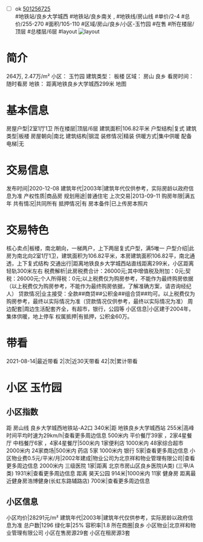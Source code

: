 - [ ] ok [501256725](https://bj.5i5j.com/ershoufang/501256725.html)  
 #地铁站/良乡大学城西 #地铁站/良乡南关 ,  #地铁线/房山线
#单价/2-4 #总价/255-270 #面积/105-110   #区域/房山/良乡/小区-玉竹园 #在售 #所在楼层/顶层 #总楼层/6层 #layout 
![layout](http://image2a.5i5j.com/bdir/layout/286701.jpg_P5.jpg) 
# 简介 
 264万,  2.47万/m² 
小区： 玉竹园
建筑类型： 板楼
区域： 房山 良乡
看房时间： 随时看房
地铁： 距离地铁良乡大学城西299米 地图
# 基本信息 
 房屋户型|2室1厅1卫
所在楼层|顶层/6层
建筑面积|106.82平米
户型结构|复式
建筑类型|板楼
房屋朝向|南北
建筑结构|钢混
装修情况|精装
供暖方式|集中供暖
配备电梯|无
# 交易信息 
 发布时间|2020-12-08
建筑年代|2003年|建筑年代仅供参考，实际房龄以政府信息为准
产权性质|商品房
规划用途|普通住宅
上次交易|2013-09-11
购房年限|满五年
共有情况|共同所有
抵押情况|有
房本备件|已上传房本照片
# 交易特色 
 核心卖点|板楼，南北朝向，一梯两户，上下两层复式户型，满5唯一
户型介绍|此房为南北向2室1厅1卫，建筑面积为106.82平米，本房建筑面积106.82平，南北通透，上下复式结构
交通出行|距离地铁良乡大学城西站直线距离299米，小区距离轻轨300米左右
税费解析|此房税费合计：26000元;其中增值税及附加：0元;契税：26000元;个人所得税：0元;以上税费仅为购房参考，不能作为最终购房依据（以上税费仅为购房参考，不能作为最终购房依据，了解准确方案，请咨询经纪人）
贷款情况|业主接受：全款##商贷##公积金##组合贷##均可。以上税费仅为购房参考，最终以实际情况为准（贷款情况仅供参考，最终以实际情况为准）
周边配套|周边生活配套齐全，有超市，银行，公园等
小区信息|小区建于2004年，集体供暖，地上停车
权属抵押|有抵押，公积金60万。
# 带看 
 2021-08-14|最近带看	 2|次|近30天带看	 42|次|累计带看
# 小区 玉竹园
## 小区指数 
 距 房山线 良乡大学城西地铁站-A2口 340米|距 地铁良乡大学城西站 255米|高峰时间平均时速为29km/h|查看更多周边信息
500米内 平价餐厅39家 ，2家4星餐厅
中档餐厅6家 ，4家4星餐厅|500米内 1家便利店
1000米内 48家综合超市
2000米内 24家商场|500米内 药店 5家
1000米内 银行 5家|查看更多周边信息
小区物业费0.5元/平米/月|2002年建成|物业公司为北京祥和物业管理有限公司|查看更多周边信息
2000米内 三级医院 1家|距离 北京市房山区良乡医院(A类) (三甲/A类) 1931米|查看更多周边信息
距离 昊天公园 914米|1000米内 11家 健身房
距离最近健身房浩博健身(长虹东路辅路店) 700米|查看更多周边信息
## 小区信息 
 小区均价|28291元/m²
建筑年代|2003年|建筑年代仅供参考，实际房龄以政府信息为准
总户数|1296
绿化率|25%
容积率|1.8
所在商圈|良乡
小区物业|北京祥和物业管理有限公司
小区在售房源29套
小区在租房源3套
